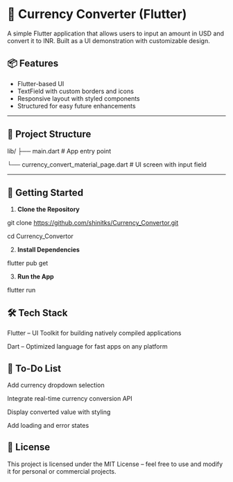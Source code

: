 # 💱 Currency Converter (Flutter)

 A simple Flutter application that allows users to input an amount in USD and convert it to INR. Built as a UI demonstration with customizable design.

## 📦 Features

- Flutter-based UI
- TextField with custom borders and icons
- Responsive layout with styled components
- Structured for easy future enhancements

---

## 📁 Project Structure

lib/
├── main.dart # App entry point

  └── currency_convert_material_page.dart # UI screen with input field

---

## 🚀 Getting Started

1. **Clone the Repository**

git clone https://github.com/shinitks/Currency_Convertor.git

cd Currency_Convertor

2. **Install Dependencies**

flutter pub get

3. **Run the App**

flutter run

## 🛠️ Tech Stack
Flutter – UI Toolkit for building natively compiled applications

Dart – Optimized language for fast apps on any platform

## 📌 To-Do List
 Add currency dropdown selection

 Integrate real-time currency conversion API

 Display converted value with styling

 Add loading and error states

## 📝 License
This project is licensed under the MIT License – feel free to use and modify it for personal or commercial projects.
